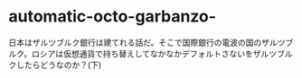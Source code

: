 # automatic-octo-garbanzo-
 日本はザルツブルク銀行は建てれる話だ。そこで国際銀行の電波の国のザルツブルク。ロシアは仮想通貨で持ち替えしてなかなかデフォルトさないをザルツブルクしたらどうなのか？(下)
